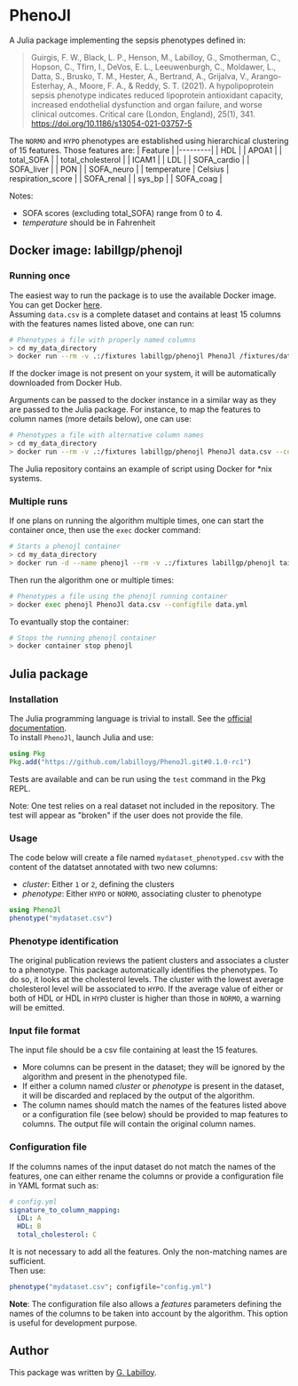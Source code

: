 # PhenoJl
A Julia package implementing the sepsis phenotypes defined in:

> Guirgis, F. W., Black, L. P., Henson, M., Labilloy, G., Smotherman, C., Hopson, C., Tfirn, I., DeVos, E. L., Leeuwenburgh, C., Moldawer, L., Datta, S., Brusko, T. M., Hester, A., Bertrand, A., Grijalva, V., Arango-Esterhay, A., Moore, F. A., & Reddy, S. T. (2021). A hypolipoprotein sepsis phenotype indicates reduced lipoprotein antioxidant capacity, increased endothelial dysfunction and organ failure, and worse clinical outcomes. Critical care (London, England), 25(1), 341. https://doi.org/10.1186/s13054-021-03757-5

The `NORMO` and `HYPO` phenotypes are established using hierarchical clustering of 15 features. Those features are:
| Feature | 
|---------|
| HDL           | 
| APOA1         | 
| total_SOFA    | 
| total_cholesterol | 
| ICAM1         | 
| LDL           | 
| SOFA_cardio   |
| SOFA_liver    |
| PON           | 
| SOFA_neuro    |
| temperature   | Celsius
| respiration_score | 
| SOFA_renal    | 
| sys_bp        | 
| SOFA_coag |

Notes:
* SOFA scores (excluding total_SOFA) range from 0 to 4.
* _temperature_ should be in Fahrenheit

## Docker image: labillgp/phenojl

### Running once
The easiest way to run the package is to use the available Docker image. You can get Docker [here](https://docs.docker.com/get-docker/).  
Assuming `data.csv` is a complete dataset and contains at least 15 columns with the features names listed above, one can run:

```bash
# Phenotypes a file with properly named columns
> cd my_data_directory
> docker run --rm -v .:/fixtures labillgp/phenojl PhenoJl /fixtures/data.csv
```
If the docker image is not present on your system, it will be automatically downloaded from Docker Hub.  

Arguments can be passed to the docker instance in a similar way as they are passed to the Julia package.  For instance, to map the features to column names (more details below), one can use:

```bash
# Phenotypes a file with alternative column names
> cd my_data_directory
> docker run --rm -v .:/fixtures labillgp/phenojl PhenoJl data.csv --configfile data.yml
```
The Julia repository contains an example of script using Docker for *nix systems.

### Multiple runs
If one plans on running the algorithm multiple times, one can start the container once, then use the `exec` docker command: 

```bash
# Starts a phenojl container
> cd my_data_directory
> docker run -d --name phenojl --rm -v .:/fixtures labillgp/phenojl tail -f /dev/null
```

Then run the algorithm one or multiple times:
```bash
# Phenotypes a file using the phenojl running container
> docker exec phenojl PhenoJl data.csv --configfile data.yml
```

To evantually stop the container:
```bash
# Stops the running phenojl container
> docker container stop phenojl
```

## Julia package 

### Installation
The Julia programming language is trivial to install.  See the [official documentation](https://julialang.org/downloads/).  
To install `PhenoJl`, launch Julia and use:

```julia
using Pkg
Pkg.add("https://github.com/labilloyg/PhenoJl.git#0.1.0-rc1")
```
Tests are available and can be run using the `test` command in the Pkg REPL.

Note: One test relies on a real dataset not included in the repository. The test will appear as "broken" if the user does not provide the file.

### Usage
The code below will create a file named `mydataset_phenotyped.csv` with the content of the datatset annotated with two new columns:  
* _cluster_: Either `1` or `2`, defining the clusters  
* _phenotype_: Either `HYPO` or `NORMO`, associating cluster to phenotype  

```julia
using PhenoJl
phenotype("mydataset.csv")
```

### Phenotype identification
The original publication reviews the patient clusters and associates a cluster to a phenotype. This package automatically identifies the phenotypes. To do so, it looks at the cholesterol levels. The cluster with the lowest average cholesterol level will be associated to `HYPO`. If the average value of either or both of HDL or HDL in `HYPO` cluster is higher than those in `NORMO`, a warning will be emitted.

### Input file format
The input file should be a csv file containing at least the 15 features. 
- More columns can be present in the dataset; they will be ignored by the algorithm and present in the phenotyped file. 
- If either a column named _cluster_ or _phenotype_ is present in the dataset, it will be discarded and replaced by the output of the algorithm.
- The column names should match the names of the features listed above or a configuration file (see below) should be provided to map features to columns. The output file will contain the original column names. 

### Configuration file
If the columns names of the input dataset do not match the names of the features, one can either rename the columns or provide a configuration file in YAML format such as:

```yaml
# config.yml
signature_to_column_mapping:
  LDL: A
  HDL: B
  total_cholesterol: C
```

It is not necessary to add all the features. Only the non-matching names are sufficient.  
Then use:
```julia
phenotype("mydataset.csv"; configfile="config.yml")
```

**Note**: The configuration file also allows a _features_ parameters defining the names of the columns to be taken into account by the algorithm. This option is useful for development purpose.  

## Author
This package was written by [G. Labilloy](guillaume.labilloy@gmail.com).
